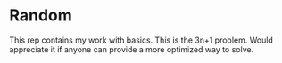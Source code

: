 # Random
This rep contains my work with basics.
This is the 3n+1 problem.
Would appreciate it if anyone can provide a more optimized way to solve.
